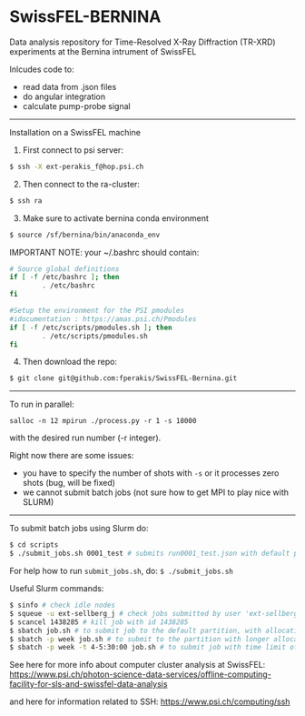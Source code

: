 # SwissFEL-BERNINA

Data analysis repository for Time-Resolved X-Ray Diffraction (TR-XRD) experiments at the Bernina intrument of SwissFEL 

Inlcudes code to:
- read data from .json files
- do angular integration
- calculate pump-probe signal

-----------------------------
Installation on a SwissFEL machine

1) First connect to psi server: 

```bash
$ ssh -X ext-perakis_f@hop.psi.ch
```

2) Then connect to the ra-cluster:
```bash 
$ ssh ra
```

3) Make sure to activate bernina conda environment
```bash
$ source /sf/bernina/bin/anaconda_env
```

IMPORTANT NOTE: your ~/.bashrc should contain:

```bash
# Source global definitions
if [ -f /etc/bashrc ]; then
        . /etc/bashrc
fi

#Setup the environment for the PSI pmodules
#idocumentation : https://amas.psi.ch/Pmodules
if [ -f /etc/scripts/pmodules.sh ]; then
        . /etc/scripts/pmodules.sh
fi
```
 
4) Then download the repo:

```bash
$ git clone git@github.com:fperakis/SwissFEL-Bernina.git
```

-----------------------------
To run in parallel:

```
salloc -n 12 mpirun ./process.py -r 1 -s 18000
```
with the desired run number (-r integer).

Right now there are some issues:
* you have to specify the number of shots with `-s` or it processes zero shots (bug, will be fixed)
* we cannot submit batch jobs (not sure how to get MPI to play nice with SLURM)

-----------------------------
To submit batch jobs using Slurm do:

```bash
$ cd scripts
$ ./submit_jobs.sh 0001_test # submits run0001_test.json with default parameters
```

For help how to run `submit_jobs.sh`, do: `$ ./submit_jobs.sh`

Useful Slurm commands:

```bash
$ sinfo # check idle nodes
$ squeue -u ext-sellberg_j # check jobs submitted by user 'ext-sellberg_j'
$ scancel 1438285 # kill job with id 1438285
$ sbatch job.sh # to submit job to the default partition, with allocation time of 1 hour
$ sbatch -p week job.sh # to submit to the partition with longer allocation time (2 days if not specified)
$ sbatch -p week -t 4-5:30:00 job.sh # to submit job with time limit of 4 days, 5 hours and 30 minutes (max. allowed time limit is 8 days)
```

See here for more info about computer cluster analysis at SwissFEL:
https://www.psi.ch/photon-science-data-services/offline-computing-facility-for-sls-and-swissfel-data-analysis

and here for information related to SSH:
https://www.psi.ch/computing/ssh


